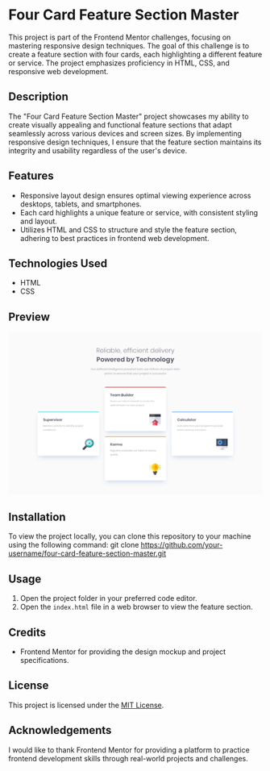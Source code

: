 # Four Card Feature Section Master

This project is part of the Frontend Mentor challenges, focusing on mastering responsive design techniques. The goal of this challenge is to create a feature section with four cards, each highlighting a different feature or service. The project emphasizes proficiency in HTML, CSS, and responsive web development.

## Description

The "Four Card Feature Section Master" project showcases my ability to create visually appealing and functional feature sections that adapt seamlessly across various devices and screen sizes. By implementing responsive design techniques, I ensure that the feature section maintains its integrity and usability regardless of the user's device.

## Features

- Responsive layout design ensures optimal viewing experience across desktops, tablets, and smartphones.
- Each card highlights a unique feature or service, with consistent styling and layout.
- Utilizes HTML and CSS to structure and style the feature section, adhering to best practices in frontend web development.

## Technologies Used

- HTML
- CSS

## Preview

![Project picture](image.png)

## Installation

To view the project locally, you can clone this repository to your machine using the following command:
git clone https://github.com/your-username/four-card-feature-section-master.git

## Usage

1. Open the project folder in your preferred code editor.
2. Open the `index.html` file in a web browser to view the feature section.

## Credits

- Frontend Mentor for providing the design mockup and project specifications.

## License

This project is licensed under the [MIT License](LICENSE).

## Acknowledgements

I would like to thank Frontend Mentor for providing a platform to practice frontend development skills through real-world projects and challenges.

